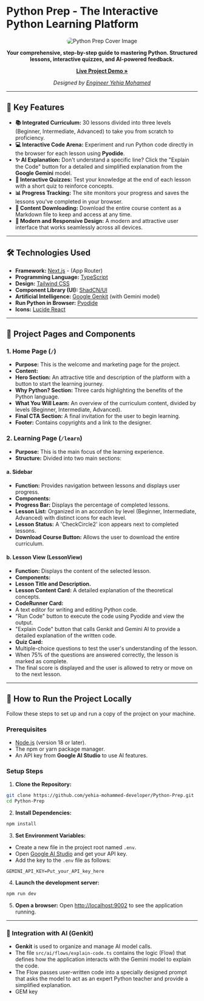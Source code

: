 # Python Prep - The Interactive Python Learning Platform

<div align="center">
<img src="https://raw.githubusercontent.com/yehia-mohammed-developer/Python-Prep/main/public/PythonPrep-Readme-Cover.png" alt="Python Prep Cover Image" style="border-radius: 12px;"/>
</div>

<p align="center">
<strong>Your comprehensive, step-by-step guide to mastering Python. Structured lessons, interactive quizzes, and AI-powered feedback.</strong>
</p>

<p align="center">
<a href="https://python-prep.web.app/" target="_blank"><strong>Live Project Demo »</strong></a>
</p>

<p align="center">
<em>Designed by <a href="https://www.linkedin.com/in/yehia-mohammed-1518a1222/" target="_blank">Engineer Yehia Mohamed</a></em>
</p>

---

## 🌟 Key Features

- **📚 Integrated Curriculum:** 30 lessons divided into three levels (Beginner, Intermediate, Advanced) to take you from scratch to proficiency.
- **‍💻 Interactive Code Arena:** Experiment and run Python code directly in the browser for each lesson using **Pyodide**.
- **✨ AI Explanation:** Don't understand a specific line? Click the "Explain the Code" button for a detailed and simplified explanation from the **Google Gemini** model.
- **🧠 Interactive Quizzes:** Test your knowledge at the end of each lesson with a short quiz to reinforce concepts.
- **📊 Progress Tracking:** The site monitors your progress and saves the lessons you've completed in your browser.
- **📄 Content Downloading:** Download the entire course content as a Markdown file to keep and access at any time.
- **🎨 Modern and Responsive Design:** A modern and attractive user interface that works seamlessly across all devices.

---

## 🛠️ Technologies Used

- **Framework:** [Next.js](https://nextjs.org/) - (App Router)
- **Programming Language:** [TypeScript](https://www.typescriptlang.org/)
- **Design:** [Tailwind CSS](https://tailwindcss.com/)
- **Component Library (UI):** [ShadCN/UI](https://ui.shadcn.com/)
- **Artificial Intelligence:** [Google Genkit](https://firebase.google.com/docs/genkit) (with Gemini model)
- **Run Python in Browser:** [Pyodide](https://pyodide.org/)
- **Icons:** [Lucide React](https://lucide.dev/)

---

## 📄 Project Pages and Components

### 1. Home Page (`/`)

- **Purpose:** This is the welcome and marketing page for the project.
- **Content:**
- **Hero Section:** An attractive title and description of the platform with a button to start the learning journey.
- **Why Python? Section:** Three cards highlighting the benefits of the Python language.
- **What You Will Learn:** An overview of the curriculum content, divided by levels (Beginner, Intermediate, Advanced).
- **Final CTA Section:** A final invitation for the user to begin learning.
- **Footer:** Contains copyrights and a link to the designer.

### 2. Learning Page (`/learn`)

- **Purpose:** This is the main focus of the learning experience.
- **Structure:** Divided into two main sections:

#### a. Sidebar
- **Function:** Provides navigation between lessons and displays user progress.
- **Components:**
- **Progress Bar:** Displays the percentage of completed lessons.
- **Lesson List:** Organized in an accordion by level (Beginner, Intermediate, Advanced) with distinct icons for each level.
- **Lesson Status:** A 'CheckCircle2' icon appears next to completed lessons.
- **Download Course Button:** Allows the user to download the entire curriculum.

#### b. Lesson View (LessonView)
- **Function:** Displays the content of the selected lesson.
- **Components:**
- **Lesson Title and Description.**
- **Lesson Content Card:** A detailed explanation of the theoretical concepts.
- **CodeRunner Card:**
- A text editor for writing and editing Python code.
- "Run Code" button to execute the code using Pyodide and view the output.
- "Explain Code" button that calls Genkit and Gemini AI to provide a detailed explanation of the written code.
- **Quiz Card:**
- Multiple-choice questions to test the user's understanding of the lesson.
- When 75% of the questions are answered correctly, the lesson is marked as complete.
- The final score is displayed and the user is allowed to retry or move on to the next lesson.

---

## 🚀 How to Run the Project Locally

Follow these steps to set up and run a copy of the project on your machine.

### Prerequisites

- [Node.js](https://nodejs.org/) (version 18 or later).
- The npm or yarn package manager.
- An API key from **Google AI Studio** to use AI features.

### Setup Steps

1. **Clone the Repository:**
```bash
git clone https://github.com/yehia-mohammed-developer/Python-Prep.git
cd Python-Prep
```

2. **Install Dependencies:**
```bash
npm install
```

3. **Set Environment Variables:**
- Create a new file in the project root named `.env`.
- Open [Google AI Studio](https://aistudio.google.com/app/apikey) and get your API key.
- Add the key to the `.env` file as follows:
```
GEMINI_API_KEY=Put_your_API_key_here
```

4. **Launch the development server:**
```bash
npm run dev
```
5. **Open a browser:**
Open [http://localhost:9002](http://localhost:9002) to see the application running.

---

### 🧠 Integration with AI (Genkit)

- **Genkit** is used to organize and manage AI model calls.
- The file `src/ai/flows/explain-code.ts` contains the logic (Flow) that defines how the application interacts with the Gemini model to explain the code.
- The Flow passes user-written code into a specially designed prompt that asks the model to act as an expert Python teacher and provide a simplified explanation.
- GEM key
